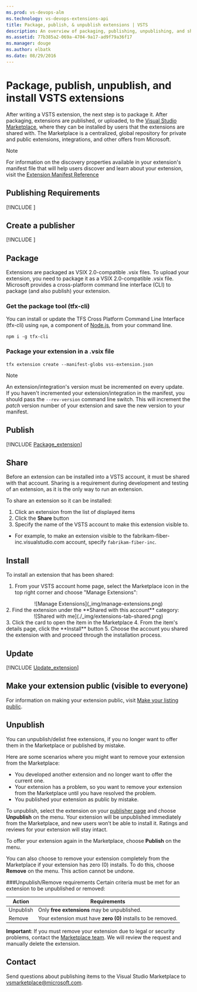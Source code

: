 ```yaml
---
ms.prod: vs-devops-alm
ms.technology: vs-devops-extensions-api
title: Package, publish, & unpublish extensions | VSTS
description: An overview of packaging, publishing, unpublishing, and sharing an extension for VSTS.
ms.assetid: 77b385a2-069a-4704-9a17-ad9f79a36f17
ms.manager: douge
ms.author: elbatk
ms.date: 08/29/2016
---
```


# Package, publish, unpublish, and install VSTS extensions

After writing a VSTS extension, the next step is to package it.
After packaging, extensions are published, or uploaded, to the [Visual Studio Marketplace](https://marketplace.visualstudio.com), where they can be installed
by users that the extensions are shared with. The Marketplace is a centralized, global repository for private and public extensions, integrations, and other offers from Microsoft.

>[!NOTE]
>For information on the discovery properties available in your extension's manifest file that will help users discover and learn about your extension, 
>visit the [Extension Manifest Reference](../develop/manifest.md#discoveryprops)

## Publishing Requirements

[!INCLUDE [](./_shared/before-publishing.md)]

## Create a publisher

[!INCLUDE [](./_shared/create-publisher.md)]

<a id="package" />

## Package

Extensions are packaged as VSIX 2.0-compatible .vsix files.
To upload your extension, you need to package it as a VSIX 2.0-compatible .vsix file.
Microsoft provides a cross-platform command line interface (CLI) to package (and also publish) your extension. 

### Get the package tool (tfx-cli)
You can install or update the TFS Cross Platform Command Line Interface (tfx-cli) using `npm`, a component of [Node.js](http://nodejs.org), from your command line.

```no-highlight
npm i -g tfx-cli
```

### Package your extension in a .vsix file

```no-highlight
tfx extension create --manifest-globs vss-extension.json
```

>[!NOTE]
>An extension/integration's version must be incremented on every update. <br>
>If you haven't incremented your extension/integration in the manifest, you should pass the `--rev-version` command line switch. This will increment the *patch* version number of your extension and save the new version to your manifest.

<a id="upload"></a>
## Publish

[!INCLUDE [Package_extension](../_shared/procedures/publish.md)]

## Share
<a name="shareextension" />

Before an extension can be installed into a VSTS account, it must be shared with that account. Sharing is a requirement during development and testing of an extension, as it is the only way to run an extension.

To share an extension so it can be installed:

1. Click an extension from the list of displayed items 
2. Click the **Share** button
3. Specify the name of the VSTS account to make this extension visible to.
  - For example, to make an extension visible to the fabrikam-fiber-inc.visualstudio.com account, specify `fabrikam-fiber-inc`.

## Install 

To install an extension that has been shared:

1. From your VSTS account home page, select the Marketplace icon in the top right corner and choose "Manage Extensions":
<center>![Manage Extensions](_img/manage-extensions.png)</center>
2. Find the extension under the **Shared with this account** category:
<center>![Shared with me](./_img/extensions-tab-shared.png)</center>
3. Click the card to open the item in the Marketplace
4. From the item's details page, click the **Install** button
5. Choose the account you shared the extension with and proceed through the installation process. 
  
## Update

[!INCLUDE [Update_extension](../_shared/procedures/update.md)]

## Make your extension public (visible to everyone)

For information on making your extension public, visit [Make your listing public](./publicize.md).
   
## Unpublish
You can unpublish/delist free extensions, if you no longer want to offer them in the Marketplace or published by mistake. 

Here are some scenarios where you might want to remove your extension from the Marketplace:
  * You developed another extension and no longer want to offer the current one.
  * Your extension has a problem, so you want to remove your extension from the Marketplace until you have resolved the problem.
  * You published your extension as public by mistake.

To unpublish, select the extension on your [publisher page](https://aka.ms/vsmarketplace-manage) and choose **Unpublish** on the menu. 
Your extension will be unpublished immediately from the Marketplace, and new users won’t be able to install it. Ratings and reviews for your extension will stay intact. 

To offer your extension again in the Marketplace, choose **Publish** on the menu.

You can also choose to remove your extension completely from the Marketplace if your extension has zero (0) installs. To do this, choose **Remove** on the menu. This action cannot be undone. 

###Unpublish/Remove requirements
Certain criteria must be met for an extension to be unpublished or removed:

| Action    | Requirements                                                  |
|-----------|---------------------------------------------------------------|
| Unpublish | Only **free extensions** may be unpublished.                  |
| Remove    | Your extension must have **zero (0)** installs to be removed. |

**Important**: If you must remove your extension due to legal or security problems, contact the [Marketplace team](http://aka.ms/vsmarketplace-contact). We will review the request and manually delete the extension. 

## Contact

Send questions about publishing items to the Visual Studio Marketplace to [vsmarketplace@microsoft.com](http://aka.ms/vsmarketplace-contact).
